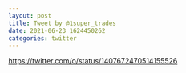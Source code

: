 ```yaml
--- 
layout: post 
title: Tweet by @1super_trades 
date: 2021-06-23 1624450262 
categories: twitter 
--- 
```

https://twitter.com/o/status/1407672470514155526